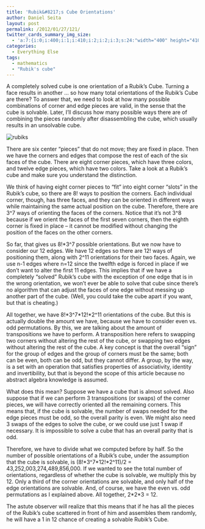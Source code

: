 ```yaml
---
title: 'Rubik&#8217;s Cube Orientations'
author: Daniel Seita
layout: post
permalink: /2012/01/27/121/
twitter_cards_summary_img_size:
  - 'a:7:{i:0;i:400;i:1;i:410;i:2;i:2;i:3;s:24:"width="400" height="410"";s:4:"bits";i:8;s:8:"channels";i:3;s:4:"mime";s:10:"image/jpeg";}'
categories:
  - Everything Else
tags:
  - mathematics
  - "Rubik's cube"
---
```

A completely solved cube is one orientation of a Rubik’s Cube. Turning a face results in another …
so how many total orientations of the Rubik’s Cube are there? To answer that, we need to look at how
many possible combinations of corner and edge pieces are valid, in the sense that the cube is
solvable. Later, I’ll discuss how many possible ways there are of combining the pieces randomly
after disassembling the cube, which usually results in an unsolvable cube.

<img src="{{site.url}}/assets/RubiksCube.jpg" alt="rubiks">

There are six center “pieces” that do not move; they are fixed in place. Then we have the corners
and edges that compose the rest of each of the six faces of the cube. There are eight corner pieces,
which have three colors, and twelve edge pieces, which have two colors. Take a look at a Rubik’s
cube and make sure you understand the distinction. 

We think of having eight corner pieces to “fit” into eight corner “slots” in the Rubik’s cube, so
there are 8! ways to position the corners. Each individual corner, though, has three faces, and they
can be oriented in different ways while maintaining the same actual position on the cube. Therefore,
there are 3^7 ways of orienting the faces of the corners. Notice that it’s not 3^8 because if we
orient the faces of the first seven corners, then the eighth corner is fixed in place – it cannot be
modified without changing the position of the faces on the other corners.

So far, that gives us 8!*3^7 possible orientations. But we now have to consider our 12 edges. We
have 12 edges so there are 12! ways of positioning them, along with 2^11 orientations for their two
faces. Again, we use n-1 edges where n=12 since the twelfth edge is forced in place if we don’t want
to alter the first 11 edges. This implies that if we have a completely “solved” Rubik’s cube with
the exception of one edge that is in the wrong orientation, we won’t ever be able to solve that cube
since there’s no algorithm that can adjust the faces of one edge without messing up another part of
the cube. (Well, you could take the cube apart if you want, but that is cheating.)

All together, we have 8!\*3^7\*12!*2^11 orientations of the cube. But this is actually double the
amount we have, because we have to consider even vs. odd permutations. By this, we are talking about
the amount of transpositions we have to perform. A transposition here refers to swapping two corners
without altering the rest of the cube, or swapping two edges without altering the rest of the cube.
A key concept is that the overall “sign” for the group of edges and the group of corners must be the
same; both can be even, both can be odd, but they cannot differ. A group, by the way, is a set with
an operation that satisfies properties of associativity, identity and invertibility, but that is
beyond the scope of this article because no abstract algebra knowledge is assumed.

What does this mean? Suppose we have a cube that is almost solved. Also suppose that if we can
perform 3 transpositions (or swaps) of the corner pieces, we will have correctly oriented all the
remaining corners. This means that, if the cube is solvable, the number of swaps needed for the edge
pieces must be odd, so the overall parity is even. We might also need 3 swaps of the edges to solve
the cube, or we could use just 1 swap if necessary. It is impossible to solve a cube that has an
overall parity that is odd.

Therefore, we have to divide what we computed before by half. So the number of possible orientations
of a Rubik’s cube, under the assumption that the cube is solvable, is (8!\*3^7\*12!\*2^11)/2 =
43,252,003,274,489,856,000. If we wanted to see the total number of orientations, regardless of
whether the cube is solvable, we multiply this by 12. Only a third of the corner orientations are
solvable, and only half of the edge orientations are solvable. And, of course, we have the even vs.
odd permutations as I explained above. All together, 2\*2*3 = 12.

The astute observer will realize that this means that if he has all the pieces of the Rubik’s cube
scattered in front of him and assembles them randomly, he will have a 1 in 12 chance of creating a
solvable Rubik’s Cube.

